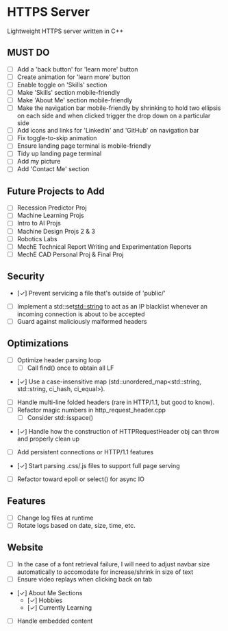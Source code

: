 # HTTPS Server
Lightweight HTTPS server written in C++

## MUST DO 
- [ ] Add a 'back button' for 'learn more' button
- [ ] Create animation for 'learn more' button
- [ ] Enable toggle on 'Skills' section
- [ ] Make 'Skills' section mobile-friendly
- [ ] Make 'About Me' section mobile-friendly
- [ ] Make the navigation bar mobile-friendly by shrinking to hold two ellipsis on each side and when clicked trigger the drop down on a particular side
- [ ] Add icons and links for 'LinkedIn' and 'GitHub' on navigation bar
- [ ] Fix toggle-to-skip animation
- [ ] Ensure landing page terminal is mobile-friendly
- [ ] Tidy up landing page terminal
- [ ] Add my picture
- [ ] Add 'Contact Me' section

## Future Projects to Add
- [ ] Recession Predictor Proj
- [ ] Machine Learning Projs
- [ ] Intro to AI Projs
- [ ] Machine Design Projs 2 & 3
- [ ] Robotics Labs
- [ ] MechE Technical Report Writing and Experimentation Reports
- [ ] MechE CAD Personal Proj & Final Proj

## Security
- [✓] Prevent servicing a file that's outside of 'public/'
- [ ] Implement a std::set<std::string> to act as an IP blacklist whenever an incoming connection is about to be accepted
- [ ] Guard against maliciously malformed headers

## Optimizations
- [ ] Optimize header parsing loop  
  - [ ] Call find() once to obtain all LF
- [✓] Use a case-insensitive map (std::unordered_map<std::string, std::string, ci_hash, ci_equal>).
- [ ] Handle multi-line folded headers (rare in HTTP/1.1, but good to know).
- [ ] Refactor magic numbers in http_request_header.cpp
  - [ ] Consider std::isspace()
- [✓] Handle how the construction of HTTPRequestHeader obj can throw and properly clean up
- [ ] Add persistent connections or HTTP/1.1 features
- [✓] Start parsing .css/.js files to support full page serving
- [ ] Refactor toward epoll or select() for async IO

## Features
- [ ] Change log files at runtime
- [ ] Rotate logs based on date, size, time, etc.

## Website
- [ ] In the case of a font retrieval failure, I will need to adjust navbar size automatically to accomodate for increase/shrink in size of text
- [ ] Ensure video replays when clicking back on tab
- [✓] About Me Sections
  - [✓] Hobbies
  - [✓] Currently Learning
- [ ] Handle embedded content
  